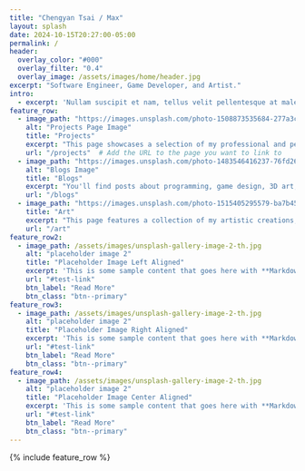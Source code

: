 ```yaml
---
title: "Chengyan Tsai / Max"
layout: splash
date: 2024-10-15T20:27:00-05:00
permalink: /
header:
  overlay_color: "#000"
  overlay_filter: "0.4"
  overlay_image: /assets/images/home/header.jpg
excerpt: "Software Engineer, Game Developer, and Artist."
intro: 
  - excerpt: 'Nullam suscipit et nam, tellus velit pellentesque at malesuada, enim eaque. Quis nulla, netus tempor in diam gravida tincidunt, *proin faucibus* voluptate felis id sollicitudin. Centered with `type="center"`'
feature_row:
  - image_path: "https://images.unsplash.com/photo-1508873535684-277a3cbcc4e8?q=80&w=870&auto=format&fit=crop&ixlib=rb-4.0.3&ixid=M3wxMjA3fDB8MHxwaG90by1wYWdlfHx8fGVufDB8fHx8fA%3D%3D"
    alt: "Projects Page Image"
    title: "Projects"
    excerpt: "This page showcases a selection of my professional and personal work."
    url: "/projects"  # Add the URL to the page you want to link to
  - image_path: "https://images.unsplash.com/photo-1483546416237-76fd26bbcdd1?q=80&w=2070&auto=format&fit=crop&ixlib=rb-4.0.3&ixid=M3wxMjA3fDB8MHxwaG90by1wYWdlfHx8fGVufDB8fHx8fA%3D%3D"
    alt: "Blogs Image"
    title: "Blogs"
    excerpt: "You'll find posts about programming, game design, 3D art, and 2D art. This space is dedicated to sharing my journey and discoveries in these areas."
    url: "/blogs"
  - image_path: "https://images.unsplash.com/photo-1515405295579-ba7b45403062?q=80&w=1780&auto=format&fit=crop&ixlib=rb-4.0.3&ixid=M3wxMjA3fDB8MHxwaG90by1wYWdlfHx8fGVufDB8fHx8fA%3D%3D"
    title: "Art"
    excerpt: "This page features a collection of my artistic creations, including VFX demonstrations, pixel art, and 2D illustrations."
    url: "/art"
feature_row2:
  - image_path: /assets/images/unsplash-gallery-image-2-th.jpg
    alt: "placeholder image 2"
    title: "Placeholder Image Left Aligned"
    excerpt: 'This is some sample content that goes here with **Markdown** formatting. Left aligned with `type="left"`'
    url: "#test-link"
    btn_label: "Read More"
    btn_class: "btn--primary"
feature_row3:
  - image_path: /assets/images/unsplash-gallery-image-2-th.jpg
    alt: "placeholder image 2"
    title: "Placeholder Image Right Aligned"
    excerpt: 'This is some sample content that goes here with **Markdown** formatting. Right aligned with `type="right"`'
    url: "#test-link"
    btn_label: "Read More"
    btn_class: "btn--primary"
feature_row4:
  - image_path: /assets/images/unsplash-gallery-image-2-th.jpg
    alt: "placeholder image 2"
    title: "Placeholder Image Center Aligned"
    excerpt: 'This is some sample content that goes here with **Markdown** formatting. Centered with `type="center"`'
    url: "#test-link"
    btn_label: "Read More"
    btn_class: "btn--primary"
---
```


{% include feature_row %}

